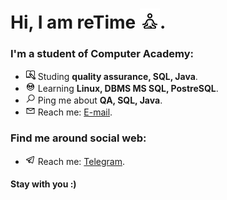 # Hi, I am reTime ![](/img/student.png).

### I'm a student of Computer Academy:
+ ![](/img/book.png) Studing **quality assurance, SQL, Java**.
+ ![](/img/learning.png) Learning **Linux, DBMS MS SQL, PostreSQL**. 
+ ![](/img/search.png) Ping me about __QA, SQL, Java__.
+ ![](/img/email.png) Reach me: [E-mail](mailto:rtm_wrk@rambler.ru).

### Find me around social web:
+ ![](/img/telegram.png) Reach me: [Telegram](https://t.me/rmytime).

#### Stay with you :)